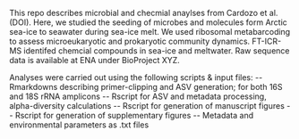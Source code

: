This repo describes microbial and checmial anaylses from Cardozo et al. (DOI). Here, we studied the seeding of microbes and molecules form Arctic sea-ice to seawater during sea-ice melt. We used ribosomal metabarcoding to assess microeukaryotic and prokaryotic community dynamics. FT-ICR-MS identifed chemcial compounds in sea-ice and meltwater. Raw sequence data is available at ENA under BioProject XYZ.

Analyses were carried out using the following scripts & input files:
-- Rmarkdowns describing primer-clipping and ASV generation; for both 16S and 18S rRNA amplicons
-- Rscript for ASV and metadata processing, alpha-diversity calculations
 -- Rscript for generation of manuscript figures
-- Rscript for generation of supplementary figures
-- Metadata and environmental parameters as .txt files
